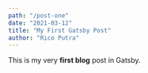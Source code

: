 ```yaml
---
path: "/post-one"
date: "2021-03-12"
title: "My First Gatsby Post"
author: "Rico Putra"
---
```


This is my very **first blog** post in Gatsby.